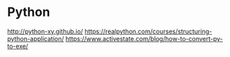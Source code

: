 # Python

http://python-xy.github.io/
https://realpython.com/courses/structuring-python-application/
https://www.activestate.com/blog/how-to-convert-py-to-exe/